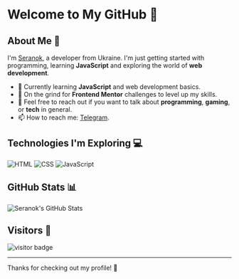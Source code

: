 # Welcome to My GitHub 👋

## About Me 🚀
I'm [Seranok](https://github.com/seranok1337), a developer from Ukraine. I'm just getting started with programming, learning **JavaScript** and exploring the world of **web development**. 

- 🌱 Currently learning **JavaScript** and web development basics.
- 💪 On the grind for **Frontend Mentor** challenges to level up my skills.
- 💬 Feel free to reach out if you want to talk about **programming**, **gaming**, or **tech** in general.
- 📫 How to reach me: [Telegram](https://t.me/seashoreonthemoon).

## Technologies I'm Exploring 💻

![HTML](https://img.shields.io/badge/-HTML-E34F26?style=flat-square&logo=html5&logoColor=white)
![CSS](https://img.shields.io/badge/-CSS-1572B6?style=flat-square&logo=css3&logoColor=white)
![JavaScript](https://img.shields.io/badge/-JavaScript-F7DF1E?style=flat-square&logo=javascript&logoColor=black)

## GitHub Stats 📊

![Seranok's GitHub Stats](https://github-readme-stats.vercel.app/api?username=seranok1337&show_icons=true&count_private=true&hide_title=true&hide_border=true&theme=radical)

## Visitors 👀

![visitor badge](https://visitor-badge.glitch.me/badge?page_id=seranok1337.visitor-badge)

---

Thanks for checking out my profile! 🚀
